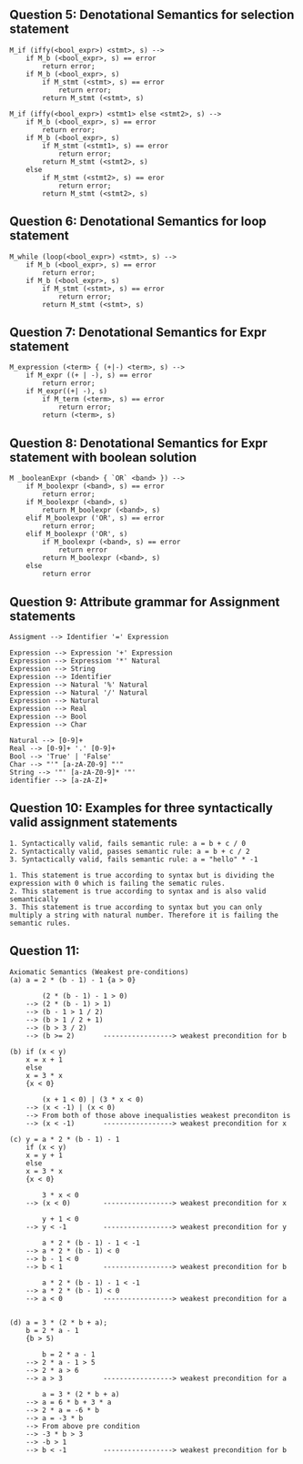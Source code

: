 ## Question 5: Denotational Semantics for selection statement
```commandline
M_if (iffy(<bool_expr>) <stmt>, s) -->
    if M_b (<bool_expr>, s) == error
        return error;
    if M_b (<bool_expr>, s)
        if M_stmt (<stmt>, s) == error
            return error;
        return M_stmt (<stmt>, s)

M_if (iffy(<bool_expr>) <stmt1> else <stmt2>, s) -->
    if M_b (<bool_expr>, s) == error
        return error;
    if M_b (<bool_expr>, s)
        if M_stmt (<stmt1>, s) == error
            return error;
        return M_stmt (<stmt2>, s)
    else
        if M_stmt (<stmt2>, s) == eror
            return error;
        return M_stmt (<stmt2>, s)
```

## Question 6: Denotational Semantics for loop statement
```commandline
M_while (loop(<bool_expr>) <stmt>, s) -->
    if M_b (<bool_expr>, s) == error
        return error;
    if M_b (<bool_expr>, s)
        if M_stmt (<stmt>, s) == error
            return error;
        return M_stmt (<stmt>, s)
```

## Question 7: Denotational Semantics for Expr statement
```commandline
M_expression (<term> { (+|-) <term>, s) -->
    if M_expr ((+ | -), s) == error
        return error;
    if M_expr((+| -), s)
        if M_term (<term>, s) == error
            return error;
        return (<term>, s)
```

## Question 8: Denotational Semantics for Expr statement with boolean solution
```commandline
M _booleanExpr (<band> { `OR` <band> }) -->
    if M_boolexpr (<band>, s) == error
        return error;
    if M_boolexpr (<band>, s)
        return M_boolexpr (<band>, s)
    elif M_boolexpr ('OR', s) == error
        return error;
    elif M_boolexpr ('OR', s)
        if M_boolexpr (<band>, s) == error
            return error
        return M_boolexpr (<band>, s)
    else
        return error
```

## Question 9: Attribute grammar for Assignment statements
```commandline
Assigment --> Identifier '=' Expression

Expression --> Expression '+' Expression
Expression --> Expressiom '*' Natural
Expression --> String
Expression --> Identifier
Expression --> Natural '%' Natural
Expression --> Natural '/' Natural
Expression --> Natural
Expression --> Real
Expression --> Bool
Expression --> Char

Natural --> [0-9]+
Real --> [0-9]+ '.' [0-9]+
Bool --> 'True' | 'False'
Char --> "'" [a-zA-Z0-9] "'"
String --> '"' [a-zA-Z0-9]* '"'
identifier --> [a-zA-Z]+
```

## Question 10: Examples for three syntactically valid assignment statements
    
    1. Syntactically valid, fails semantic rule: a = b + c / 0
    2. Syntactically valid, passes semantic rule: a = b + c / 2
    3. Syntactically valid, fails semantic rule: a = "hello" * -1

    1. This statement is true according to syntax but is dividing the expression with 0 which is failing the sematic rules.
    2. This statement is true according to syntax and is also valid semantically
    3. This statement is true according to syntax but you can only multiply a string with natural number. Therefore it is failing the semantic rules.

## Question 11: 

    Axiomatic Semantics (Weakest pre-conditions)
    (a) a = 2 * (b - 1) - 1 {a > 0}

            (2 * (b - 1) - 1 > 0)
        --> (2 * (b - 1) > 1)
        --> (b - 1 > 1 / 2)
        --> (b > 1 / 2 + 1)
        --> (b > 3 / 2)
        --> (b >= 2)       -----------------> weakest precondition for b

    (b) if (x < y)
        x = x + 1
        else
        x = 3 * x
        {x < 0}

            (x + 1 < 0) | (3 * x < 0)
        --> (x < -1) | (x < 0)
        --> From both of those above inequalisties weakest preconditon is
        --> (x < -1)       -----------------> weakest precondition for x

    (c) y = a * 2 * (b - 1) - 1
        if (x < y)
        x = y + 1
        else
        x = 3 * x
        {x < 0}
        
            3 * x < 0
        --> (x < 0)        -----------------> weakest precondition for x
            
            y + 1 < 0
        --> y < -1         -----------------> weakest precondition for y

            a * 2 * (b - 1) - 1 < -1
        --> a * 2 * (b - 1) < 0
        --> b - 1 < 0
        --> b < 1          -----------------> weakest precondition for b

            a * 2 * (b - 1) - 1 < -1
        --> a * 2 * (b - 1) < 0
        --> a < 0          -----------------> weakest precondition for a


    (d) a = 3 * (2 * b + a);
        b = 2 * a - 1
        {b > 5)

            b = 2 * a - 1
        --> 2 * a - 1 > 5
        --> 2 * a > 6
        --> a > 3          -----------------> weakest precondition for a

            a = 3 * (2 * b + a)
        --> a = 6 * b + 3 * a
        --> 2 * a = -6 * b
        --> a = -3 * b
        --> From above pre condition
        --> -3 * b > 3
        --> -b > 1
        --> b < -1         -----------------> weakest precondition for b